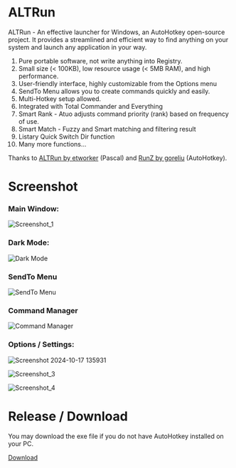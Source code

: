 # ALTRun
ALTRun - An effective launcher for Windows, an AutoHotkey open-source project.
It provides a streamlined and efficient way to find anything on your system and launch any application in your way. 

1. Pure portable software, not write anything into Registry.
2. Small size (< 100KB), low resource usage (< 5MB RAM), and high performance.
3. User-friendly interface, highly customizable from the Options menu
4. SendTo Menu allows you to create commands quickly and easily.
5. Multi-Hotkey setup allowed.
6. Integrated with Total Commander and Everything
7. Smart Rank - Atuo adjusts command priority (rank) based on frequency of use.
8. Smart Match - Fuzzy and Smart matching and filtering result
9. Listary Quick Switch Dir function
10. Many more functions...

Thanks to [ALTRun by etworker](https://github.com/etworker/ALTRun) (Pascal) and [RunZ by goreliu](https://github.com/goreliu/runz) (AutoHotkey).

# Screenshot

### Main Window:
![Screenshot_1](https://github.com/zhugecaomao/ALTRun/assets/11486126/db441712-cc6e-4787-8115-164395843fa8)

### Dark Mode:
![Dark Mode](https://github.com/user-attachments/assets/2ce70d3f-f84c-4f0a-a7a3-d037642f3604)

### SendTo Menu
![SendTo Menu](https://github.com/user-attachments/assets/7b718b25-3461-4b70-8b45-6b10e4489938)

### Command Manager
![Command Manager](https://github.com/user-attachments/assets/31a9d6ff-ae9a-4e81-9f66-fb62feb41cb5)

### Options / Settings:
![Screenshot 2024-10-17 135931](https://github.com/user-attachments/assets/1ffb2774-9fff-4b89-9a93-cb8bdeda5fc3)

![Screenshot_3](https://github.com/zhugecaomao/ALTRun/assets/11486126/256c13d6-5f8a-44d0-8028-c854f8fc7a04)

![Screenshot_4](https://github.com/zhugecaomao/ALTRun/assets/11486126/24efb0d1-cd5f-4a31-8e81-6fe93624692a)

# Release / Download

You may download the exe file if you do not have AutoHotkey installed on your PC.

[Download](https://github.com/zhugecaomao/ALTRun/releases)
